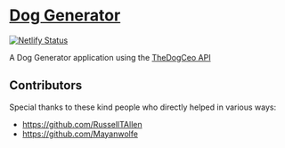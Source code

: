 # [Dog Generator](https://dogbreedapi.netlify.app/)

[![Netlify Status](https://api.netlify.com/api/v1/badges/19b8abd2-369f-4e91-806b-f7f17be0a078/deploy-status)](https://app.netlify.com/sites/dogbreedapi/deploys)

A Dog Generator application using the [TheDogCeo API](http://dog.ceo/dog-api/documentation/)

## Contributors

Special thanks to these kind people who directly helped in various ways:

- https://github.com/RussellTAllen
- https://github.com/Mayanwolfe
